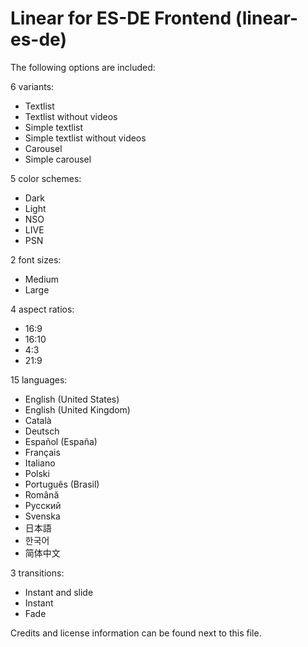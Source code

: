 # Linear for ES-DE Frontend (linear-es-de)

The following options are included:

6 variants:

- Textlist
- Textlist without videos
- Simple textlist
- Simple textlist without videos
- Carousel
- Simple carousel

5 color schemes:

- Dark
- Light
- NSO
- LIVE
- PSN

2 font sizes:

- Medium
- Large

4 aspect ratios:

- 16:9
- 16:10
- 4:3
- 21:9

15 languages:

- English (United States)
- English (United Kingdom)
- Català
- Deutsch
- Español (España)
- Français
- Italiano
- Polski
- Português (Brasil)
- Română
- Русский
- Svenska
- 日本語
- 한국어
- 简体中文

3 transitions:

- Instant and slide
- Instant
- Fade

Credits and license information can be found next to this file.
